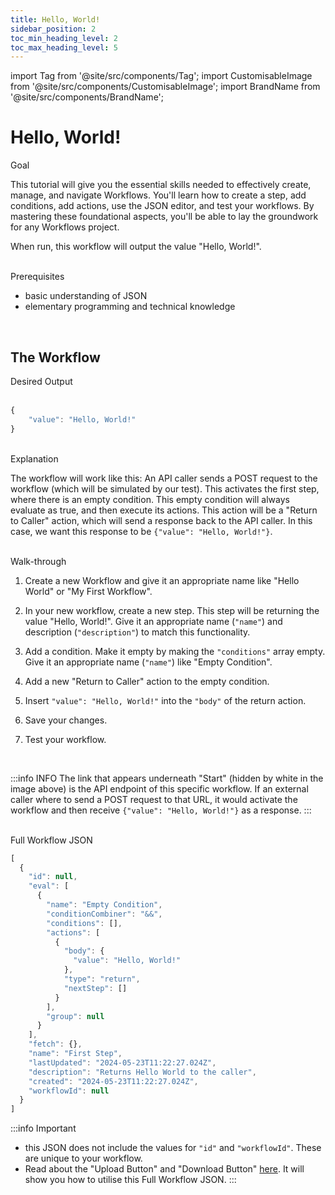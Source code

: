 ```yaml
---
title: Hello, World!
sidebar_position: 2
toc_min_heading_level: 2
toc_max_heading_level: 5
---
```


import Tag from '@site/src/components/Tag';
import CustomisableImage from '@site/src/components/CustomisableImage';
import BrandName from '@site/src/components/BrandName';

# Hello, World!

<div className="dubheader">Goal</div>

This tutorial will give you the essential skills needed to effectively create, manage, and navigate Workflows. You'll learn how to create a step, add conditions, add actions, use the JSON editor, and test your workflows. By mastering these foundational aspects, you'll be able to lay the groundwork for any Workflows project.

When run, this workflow will output the value "Hello, World!". 

<br/>

<div className="dubheader">Prerequisites</div>

- basic understanding of JSON
- elementary programming and technical knowledge

<br/>

## The Workflow

<div className="dubheader">Desired Output</div>

<br/>

```jsx title="Hello, World!"
{
    "value": "Hello, World!"
}
```

<br/>


<div className="dubheader">Explanation</div>

The workflow will work like this: An API caller sends a POST request to the workflow (which will be simulated by our test). This activates the first step, where there is an empty condition. This empty condition will always evaluate as true, and then execute its actions. This action will be a "Return to Caller" action, which will send a response back to the API caller. In this case, we want this response to be `{"value": "Hello, World!"}`.

<br/>

<div className="dubheader">Walk-through</div>

1. Create a new Workflow and give it an appropriate name like "Hello World" or "My First Workflow".

<CustomisableImage src="/img/hello-world-setup.png" alt="Create New Workflow" width="500"/>

2. In your new workflow, create a new step. This step will be returning the value "Hello, World!". Give it an appropriate name (`"name"`) and description (`"description"`) to match this functionality. 

<CustomisableImage src="/img/hello-world-step.png" alt="Creating the First Step" width="500"/>

[comment]: <> (may need to make this ^ above image more accurate - put in some actual values for the description and name as an example.)

3. Add a condition. Make it empty by making the `"conditions"` array empty. Give it an appropriate name (`"name"`) like "Empty Condition".

<CustomisableImage src="/img/hello-world-condition.png" alt="Creating an Empty Condition" width="300"/>

4. Add a new "Return to Caller" action to the empty condition.

<CustomisableImage src="/img/hello-world-action.png" alt="Adding the Return Action" width="500"/>

5. Insert `"value": "Hello, World!"` into the `"body"` of the return action.

<CustomisableImage src="/img/hello-world-return.png" alt="Configuring the Return Action" width="350"/>

6. Save your changes.

<CustomisableImage src="/img/hello-world-save.png" alt="Saving the Workflow" width="600"/>

7. Test your workflow.

<CustomisableImage src="/img/hello-world-test.png" alt="Testing the Workflow" width="400"/>

<br/>

:::info INFO
The link that appears underneath "Start" (hidden by white in the image above) is the API endpoint of this specific workflow. If an external caller where to send a POST request to that URL, it would activate the workflow and then receive `{"value": "Hello, World!"}` as a response.
:::

<br/>


<div className="dubheader">Full Workflow JSON</div>

```jsx
[
  {
    "id": null,
    "eval": [
      {
        "name": "Empty Condition",
        "conditionCombiner": "&&",
        "conditions": [],
        "actions": [
          {
            "body": {
              "value": "Hello, World!"
            },
            "type": "return",
            "nextStep": []
          }
        ],
        "group": null
      }
    ],
    "fetch": {},
    "name": "First Step",
    "lastUpdated": "2024-05-23T11:22:27.024Z",
    "description": "Returns Hello World to the caller",
    "created": "2024-05-23T11:22:27.024Z",
    "workflowId": null
  }
]
```

:::info Important
- this JSON does not include the values for `"id"` and `"workflowId"`. These are unique to your workflow.
- Read about the "Upload Button" and "Download Button" [here](../../workflows.md#configuration). It will show you how to utilise this Full Workflow JSON.
:::

